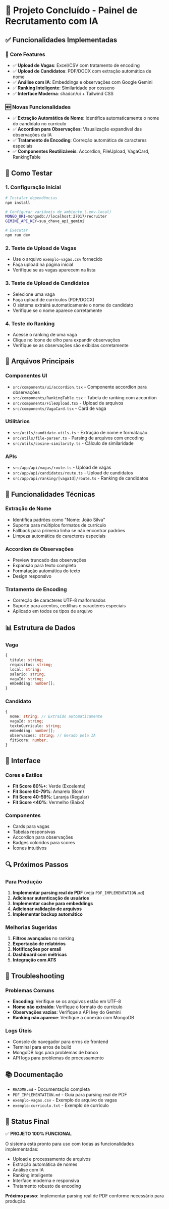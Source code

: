# 🎉 Projeto Concluído - Painel de Recrutamento com IA

## ✅ **Funcionalidades Implementadas**

### 🎯 **Core Features**
- ✅ **Upload de Vagas**: Excel/CSV com tratamento de encoding
- ✅ **Upload de Candidatos**: PDF/DOCX com extração automática de nome
- ✅ **Análise com IA**: Embeddings e observações com Google Gemini
- ✅ **Ranking Inteligente**: Similaridade por cosseno
- ✅ **Interface Moderna**: shadcn/ui + Tailwind CSS

### 🆕 **Novas Funcionalidades**
- ✅ **Extração Automática de Nome**: Identifica automaticamente o nome do candidato no currículo
- ✅ **Accordion para Observações**: Visualização expandível das observações da IA
- ✅ **Tratamento de Encoding**: Correção automática de caracteres especiais
- ✅ **Componentes Reutilizáveis**: Accordion, FileUpload, VagaCard, RankingTable

## 🚀 **Como Testar**

### 1. **Configuração Inicial**
```bash
# Instalar dependências
npm install

# Configurar variáveis de ambiente (.env.local)
MONGO_URI=mongodb://localhost:27017/recruiter
GEMINI_API_KEY=sua_chave_api_gemini

# Executar
npm run dev
```

### 2. **Teste de Upload de Vagas**
- Use o arquivo `exemplo-vagas.csv` fornecido
- Faça upload na página inicial
- Verifique se as vagas aparecem na lista

### 3. **Teste de Upload de Candidatos**
- Selecione uma vaga
- Faça upload de currículos (PDF/DOCX)
- O sistema extrairá automaticamente o nome do candidato
- Verifique se o nome aparece corretamente

### 4. **Teste do Ranking**
- Acesse o ranking de uma vaga
- Clique no ícone de olho para expandir observações
- Verifique se as observações são exibidas corretamente

## 📁 **Arquivos Principais**

### **Componentes UI**
- `src/components/ui/accordion.tsx` - Componente accordion para observações
- `src/components/RankingTable.tsx` - Tabela de ranking com accordion
- `src/components/FileUpload.tsx` - Upload de arquivos
- `src/components/VagaCard.tsx` - Card de vaga

### **Utilitários**
- `src/utils/candidate-utils.ts` - Extração de nome e formatação
- `src/utils/file-parser.ts` - Parsing de arquivos com encoding
- `src/utils/cosine-similarity.ts` - Cálculo de similaridade

### **APIs**
- `src/app/api/vagas/route.ts` - Upload de vagas
- `src/app/api/candidatos/route.ts` - Upload de candidatos
- `src/app/api/ranking/[vagaId]/route.ts` - Ranking de candidatos

## 🔧 **Funcionalidades Técnicas**

### **Extração de Nome**
- Identifica padrões como "Nome: João Silva"
- Suporte para múltiplos formatos de currículo
- Fallback para primeira linha se não encontrar padrões
- Limpeza automática de caracteres especiais

### **Accordion de Observações**
- Preview truncado das observações
- Expansão para texto completo
- Formatação automática do texto
- Design responsivo

### **Tratamento de Encoding**
- Correção de caracteres UTF-8 malformados
- Suporte para acentos, cedilhas e caracteres especiais
- Aplicado em todos os tipos de arquivo

## 📊 **Estrutura de Dados**

### **Vaga**
```typescript
{
  titulo: string;
  requisitos: string;
  local: string;
  salario: string;
  vagaId: string;
  embedding: number[];
}
```

### **Candidato**
```typescript
{
  nome: string; // Extraído automaticamente
  vagaId: string;
  textoCurriculo: string;
  embedding: number[];
  observacoes: string; // Gerado pela IA
  fitScore: number;
}
```

## 🎨 **Interface**

### **Cores e Estilos**
- **Fit Score 80%+**: Verde (Excelente)
- **Fit Score 60-79%**: Amarelo (Bom)
- **Fit Score 40-59%**: Laranja (Regular)
- **Fit Score <40%**: Vermelho (Baixo)

### **Componentes**
- Cards para vagas
- Tabelas responsivas
- Accordion para observações
- Badges coloridos para scores
- Ícones intuitivos

## 🔍 **Próximos Passos**

### **Para Produção**
1. **Implementar parsing real de PDF** (veja `PDF_IMPLEMENTATION.md`)
2. **Adicionar autenticação de usuários**
3. **Implementar cache para embeddings**
4. **Adicionar validação de arquivos**
5. **Implementar backup automático**

### **Melhorias Sugeridas**
1. **Filtros avançados** no ranking
2. **Exportação de relatórios**
3. **Notificações por email**
4. **Dashboard com métricas**
5. **Integração com ATS**

## 🐛 **Troubleshooting**

### **Problemas Comuns**
- **Encoding**: Verifique se os arquivos estão em UTF-8
- **Nome não extraído**: Verifique o formato do currículo
- **Observações vazias**: Verifique a API key do Gemini
- **Ranking não aparece**: Verifique a conexão com MongoDB

### **Logs Úteis**
- Console do navegador para erros de frontend
- Terminal para erros de build
- MongoDB logs para problemas de banco
- API logs para problemas de processamento

## 📚 **Documentação**

- `README.md` - Documentação completa
- `PDF_IMPLEMENTATION.md` - Guia para parsing real de PDF
- `exemplo-vagas.csv` - Exemplo de arquivo de vagas
- `exemplo-curriculo.txt` - Exemplo de currículo

## 🎯 **Status Final**

✅ **PROJETO 100% FUNCIONAL**

O sistema está pronto para uso com todas as funcionalidades implementadas:
- Upload e processamento de arquivos
- Extração automática de nomes
- Análise com IA
- Ranking inteligente
- Interface moderna e responsiva
- Tratamento robusto de encoding

**Próximo passo**: Implementar parsing real de PDF conforme necessário para produção.
